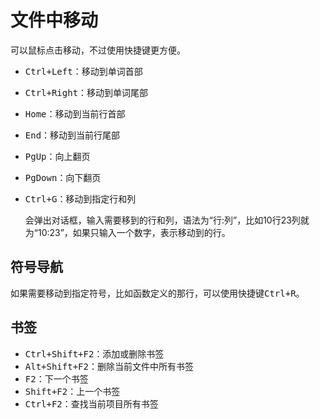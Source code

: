 # 文件中移动

可以鼠标点击移动，不过使用快捷键更方便。

-   <kbd>Ctrl+Left</kbd>：移动到单词首部
-   <kbd>Ctrl+Right</kbd>：移动到单词尾部
-   <kbd>Home</kbd>：移动到当前行首部
-   <kbd>End</kbd>：移动到当前行尾部
-   <kbd>PgUp</kbd>：向上翻页
-   <kbd>PgDown</kbd>：向下翻页
-   <kbd>Ctrl+G</kbd>：移动到指定行和列

    会弹出对话框，输入需要移到的行和列，语法为“行:列”，比如10行23列就为“10:23”，如果只输入一个数字，表示移动到的行。

## 符号导航

如果需要移动到指定符号，比如函数定义的那行，可以使用快捷键<kbd>Ctrl+R</kbd>。

## 书签

-   <kbd>Ctrl+Shift+F2</kbd>：添加或删除书签
-   <kbd>Alt+Shift+F2</kbd>：删除当前文件中所有书签
-   <kbd>F2</kbd>：下一个书签
-   <kbd>Shift+F2</kbd>：上一个书签
-   <kbd>Ctrl+F2</kbd>：查找当前项目所有书签
